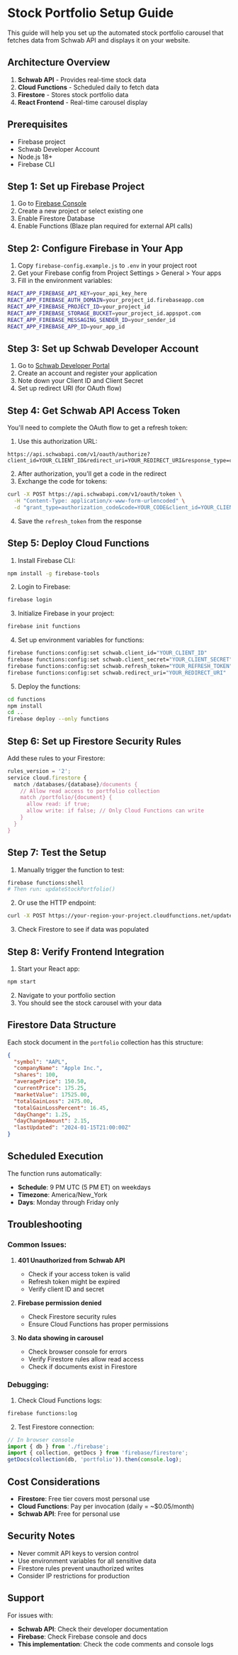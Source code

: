 # Stock Portfolio Setup Guide

This guide will help you set up the automated stock portfolio carousel that fetches data from Schwab API and displays it on your website.

## Architecture Overview

1. **Schwab API** - Provides real-time stock data
2. **Cloud Functions** - Scheduled daily to fetch data
3. **Firestore** - Stores stock portfolio data
4. **React Frontend** - Real-time carousel display

## Prerequisites

- Firebase project
- Schwab Developer Account
- Node.js 18+
- Firebase CLI

## Step 1: Set up Firebase Project

1. Go to [Firebase Console](https://console.firebase.google.com/)
2. Create a new project or select existing one
3. Enable Firestore Database
4. Enable Functions (Blaze plan required for external API calls)

## Step 2: Configure Firebase in Your App

1. Copy `firebase-config.example.js` to `.env` in your project root
2. Get your Firebase config from Project Settings > General > Your apps
3. Fill in the environment variables:

```bash
REACT_APP_FIREBASE_API_KEY=your_api_key_here
REACT_APP_FIREBASE_AUTH_DOMAIN=your_project_id.firebaseapp.com
REACT_APP_FIREBASE_PROJECT_ID=your_project_id
REACT_APP_FIREBASE_STORAGE_BUCKET=your_project_id.appspot.com
REACT_APP_FIREBASE_MESSAGING_SENDER_ID=your_sender_id
REACT_APP_FIREBASE_APP_ID=your_app_id
```

## Step 3: Set up Schwab Developer Account

1. Go to [Schwab Developer Portal](https://developer.schwab.com/)
2. Create an account and register your application
3. Note down your Client ID and Client Secret
4. Set up redirect URI (for OAuth flow)

## Step 4: Get Schwab API Access Token

You'll need to complete the OAuth flow to get a refresh token:

1. Use this authorization URL:
```
https://api.schwabapi.com/v1/oauth/authorize?client_id=YOUR_CLIENT_ID&redirect_uri=YOUR_REDIRECT_URI&response_type=code&scope=readonly
```

2. After authorization, you'll get a code in the redirect
3. Exchange the code for tokens:

```bash
curl -X POST https://api.schwabapi.com/v1/oauth/token \
  -H "Content-Type: application/x-www-form-urlencoded" \
  -d "grant_type=authorization_code&code=YOUR_CODE&client_id=YOUR_CLIENT_ID&client_secret=YOUR_CLIENT_SECRET&redirect_uri=YOUR_REDIRECT_URI"
```

4. Save the `refresh_token` from the response

## Step 5: Deploy Cloud Functions

1. Install Firebase CLI:
```bash
npm install -g firebase-tools
```

2. Login to Firebase:
```bash
firebase login
```

3. Initialize Firebase in your project:
```bash
firebase init functions
```

4. Set up environment variables for functions:
```bash
firebase functions:config:set schwab.client_id="YOUR_CLIENT_ID"
firebase functions:config:set schwab.client_secret="YOUR_CLIENT_SECRET"
firebase functions:config:set schwab.refresh_token="YOUR_REFRESH_TOKEN"
firebase functions:config:set schwab.redirect_uri="YOUR_REDIRECT_URI"
```

5. Deploy the functions:
```bash
cd functions
npm install
cd ..
firebase deploy --only functions
```

## Step 6: Set up Firestore Security Rules

Add these rules to your Firestore:

```javascript
rules_version = '2';
service cloud.firestore {
  match /databases/{database}/documents {
    // Allow read access to portfolio collection
    match /portfolio/{document} {
      allow read: if true;
      allow write: if false; // Only Cloud Functions can write
    }
  }
}
```

## Step 7: Test the Setup

1. Manually trigger the function to test:
```bash
firebase functions:shell
# Then run: updateStockPortfolio()
```

2. Or use the HTTP endpoint:
```bash
curl -X POST https://your-region-your-project.cloudfunctions.net/updateStockPortfolioManual
```

3. Check Firestore to see if data was populated

## Step 8: Verify Frontend Integration

1. Start your React app:
```bash
npm start
```

2. Navigate to your portfolio section
3. You should see the stock carousel with your data

## Firestore Data Structure

Each stock document in the `portfolio` collection has this structure:

```json
{
  "symbol": "AAPL",
  "companyName": "Apple Inc.",
  "shares": 100,
  "averagePrice": 150.50,
  "currentPrice": 175.25,
  "marketValue": 17525.00,
  "totalGainLoss": 2475.00,
  "totalGainLossPercent": 16.45,
  "dayChange": 1.25,
  "dayChangeAmount": 2.15,
  "lastUpdated": "2024-01-15T21:00:00Z"
}
```

## Scheduled Execution

The function runs automatically:
- **Schedule**: 9 PM UTC (5 PM ET) on weekdays
- **Timezone**: America/New_York
- **Days**: Monday through Friday only

## Troubleshooting

### Common Issues:

1. **401 Unauthorized from Schwab API**
   - Check if your access token is valid
   - Refresh token might be expired
   - Verify client ID and secret

2. **Firebase permission denied**
   - Check Firestore security rules
   - Ensure Cloud Functions has proper permissions

3. **No data showing in carousel**
   - Check browser console for errors
   - Verify Firestore rules allow read access
   - Check if documents exist in Firestore

### Debugging:

1. Check Cloud Functions logs:
```bash
firebase functions:log
```

2. Test Firestore connection:
```javascript
// In browser console
import { db } from './firebase';
import { collection, getDocs } from 'firebase/firestore';
getDocs(collection(db, 'portfolio')).then(console.log);
```

## Cost Considerations

- **Firestore**: Free tier covers most personal use
- **Cloud Functions**: Pay per invocation (daily = ~$0.05/month)
- **Schwab API**: Free for personal use

## Security Notes

- Never commit API keys to version control
- Use environment variables for all sensitive data
- Firestore rules prevent unauthorized writes
- Consider IP restrictions for production

## Support

For issues with:
- **Schwab API**: Check their developer documentation
- **Firebase**: Check Firebase console and docs
- **This implementation**: Check the code comments and console logs 
